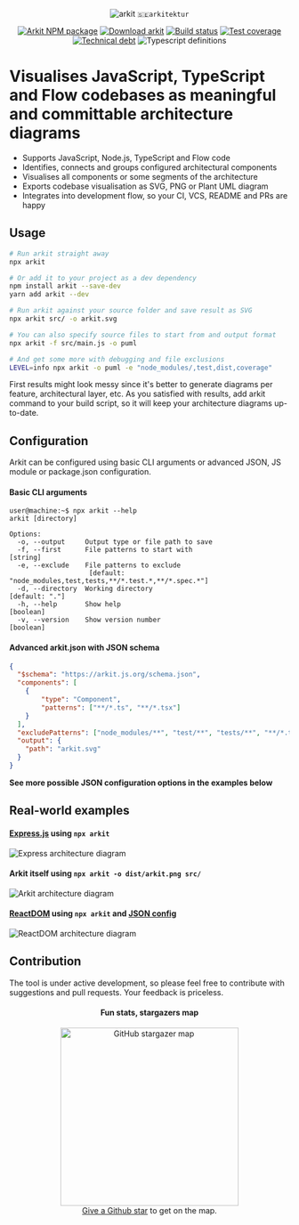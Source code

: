 <p align="center">
  <img src="https://arkit.js.org/arkit.svg" alt="arkit" valign="top" /> <code>🇸🇪arkitektur</code>
</p>
<p align="center">
  <a href="https://www.npmjs.com/arkit"><img src="https://img.shields.io/npm/v/arkit.svg?label=%20&style=flat-square" alt="Arkit NPM package" /></a>
  <a href="https://www.npmjs.com/arkit"><img src="https://img.shields.io/npm/dw/arkit.svg?style=flat-square" alt="Download arkit" /></a>
  <a href="https://travis-ci.org/dyatko/arkit"><img src="https://img.shields.io/travis/dyatko/arkit.svg?style=flat-square" alt="Build status" /></a>
  <a href="https://codeclimate.com/github/dyatko/arkit/code"><img src="https://img.shields.io/codeclimate/coverage/dyatko/arkit.svg?style=flat-square" alt="Test coverage" /></a>
  <a href="https://codeclimate.com/github/dyatko/arkit/issues"><img src="https://img.shields.io/codeclimate/tech-debt/dyatko/arkit.svg?style=flat-square" alt="Technical debt" /></a>
  <img src="https://img.shields.io/npm/types/arkit.svg?style=flat-square" alt="Typescript definitions" />
</p>

# Visualises JavaScript, TypeScript and Flow codebases as meaningful and committable architecture diagrams

- Supports JavaScript, Node.js, TypeScript and Flow code
- Identifies, connects and groups configured architectural components
- Visualises all components or some segments of the architecture
- Exports codebase visualisation as SVG, PNG or Plant UML diagram
- Integrates into development flow, so your CI, VCS, README and PRs are happy

## Usage

```sh
# Run arkit straight away
npx arkit

# Or add it to your project as a dev dependency
npm install arkit --save-dev
yarn add arkit --dev
```

```sh
# Run arkit against your source folder and save result as SVG
npx arkit src/ -o arkit.svg

# You can also specify source files to start from and output format
npx arkit -f src/main.js -o puml

# And get some more with debugging and file exclusions
LEVEL=info npx arkit -o puml -e "node_modules/,test,dist,coverage"
```

First results might look messy since it's better to generate diagrams per feature, architectural layer, etc.
As you satisfied with results, add arkit command to your build script, so it will keep your architecture diagrams up-to-date.

## Configuration

Arkit can be configured using basic CLI arguments or advanced JSON, JS module or package.json configuration.

#### Basic CLI arguments

```console
user@machine:~$ npx arkit --help
arkit [directory]

Options:
  -o, --output     Output type or file path to save
  -f, --first      File patterns to start with                          [string]
  -e, --exclude    File patterns to exclude
                    [default: "node_modules,test,tests,**/*.test.*,**/*.spec.*"]
  -d, --directory  Working directory                              [default: "."]
  -h, --help       Show help                                           [boolean]
  -v, --version    Show version number                                 [boolean]
```

#### Advanced arkit.json with JSON schema

```json
{
  "$schema": "https://arkit.js.org/schema.json",
  "components": [
    {
        "type": "Component",
        "patterns": ["**/*.ts", "**/*.tsx"]
    }
  ],
  "excludePatterns": ["node_modules/**", "test/**", "tests/**", "**/*.test.*", "**/*.spec.*"],
  "output": {
    "path": "arkit.svg"
  }
}
```

**See more possible JSON configuration options in the examples below**

## Real-world examples

#### [Express.js](https://github.com/dyatko/arkit/tree/master/test/express) using `npx arkit`
![Express architecture diagram](https://arkit.js.org/test/express/express.svg)

#### Arkit itself using `npx arkit -o dist/arkit.png src/`
![Arkit architecture diagram](https://arkit.js.org/dist/arkit.png)

#### [ReactDOM](https://github.com/dyatko/arkit/tree/master/test/react-dom) using `npx arkit` and [JSON config](test/react-dom/arkit.json)
![ReactDOM architecture diagram](https://arkit.js.org/test/react-dom/arkit.svg)

## Contribution

The tool is under active development, so please feel free to contribute with suggestions and pull requests. Your feedback is priceless.

<h4 align="center">Fun stats, stargazers map</h4>

<p align="center">
    <img src="https://docs.google.com/spreadsheets/d/e/2PACX-1vRISFoOgWs4rihpPl2aWnQsqpMprhJIZnq7hulWWqMXPNqWodMkOWs_kImI2BLGdKZcXuiYYlP1Jj5T/pubchart?oid=1029094759&format=image" alt="GitHub stargazer map" height="320" /><br />
    <a href="https://github.com/dyatko/arkit">Give a Github star</a> to get on the map.
</p>

